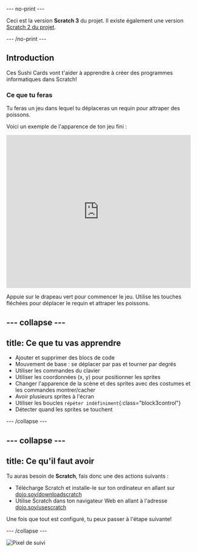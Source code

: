 --- no-print ---

Ceci est la version **Scratch 3** du projet. Il existe également une version [Scratch 2 du projet](https://projects.raspberrypi.org/fr-FR/projects/cd-beginner-scratch-sushi-scratch2).

--- /no-print ---

## Introduction

Ces Sushi Cards vont t'aider à apprendre à créer des programmes informatiques dans Scratch!

### Ce que tu feras

Tu feras un jeu dans lequel tu déplaceras un requin pour attraper des poissons.

Voici un exemple de l'apparence de ton jeu fini :

<div class="scratch-preview">
  <iframe allowtransparency="true" width="485" height="402" src="https://scratch.mit.edu/projects/embed/401298565/?autostart=false" frameborder="0"></iframe>
</div>

Appuie sur le drapeau vert pour commencer le jeu. Utilise les touches fléchées pour déplacer le requin et attraper les poissons.

--- collapse ---
---
title: Ce que tu vas apprendre
---

+ Ajouter et supprimer des blocs de code
+ Mouvement de base : se déplacer par pas et tourner par degrés
+ Utiliser les commandes du clavier
+ Utiliser les coordonnées (x, y) pour positionner les sprites
+ Changer l'apparence de la scène et des sprites avec des costumes et les commandes montrer/cacher
+ Avoir plusieurs sprites à l'écran
+ Utiliser les boucles `répéter indéfiniment`{:class="block3control"}
+ Détecter quand les sprites se touchent

--- /collapse ---

--- collapse ---
---
title: Ce qu'il faut avoir
---

Tu auras besoin de **Scratch**, fais donc une des actions suivants :

+ Télécharge Scratch et installe-le sur ton ordinateur en allant sur [dojo.soy/downloadscratch](http://dojo.soy/downloadscratch)
+ Utilise Scratch dans ton navigateur Web en allant à l'adresse [dojo.soy/usescratch](http://dojo.soy/usescratch)

Une fois que tout est configuré, tu peux passer à l'étape suivante!

--- /collapse ---

![Pixel de suivi](http://code.org/api/hour/begin_coderdojo_sushi.png)